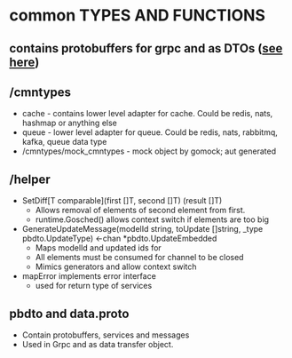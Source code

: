 # common TYPES AND FUNCTIONS
## contains protobuffers for grpc and as DTOs ([see here](https://github.com/aybjax/nis_kub))

## /cmntypes
  - cache - contains lower level adapter for cache. Could be redis, nats, hashmap or anything else
  - queue - lower level adapter for queue. Could be redis, nats, rabbitmq, kafka, queue data type
  - /cmntypes/mock_cmntypes - mock object by gomock; aut generated
## /helper
  - SetDiff[T comparable](first []T, second []T) (result []T)
    - Allows removal of elements of second element from first.
    - runtime.Gosched() allows context switch if elements are too big
  - GenerateUpdateMessage(modelId string, toUpdate []string, _type pbdto.UpdateType) <-chan *pbdto.UpdateEmbedded
    - Maps modelId and updated ids for 
    - All elements must be consumed for channel to be closed
    - Mimics generators and allow context switch
  - mapError implements error interface
    - used for return type of services
## pbdto and data.proto
  - Contain protobuffers, services and messages
  - Used in Grpc and as data transfer object.
